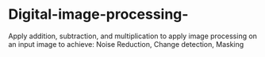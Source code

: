 # Digital-image-processing-
Apply addition, subtraction, and multiplication to apply image processing on an input image to achieve: Noise Reduction, Change detection, Masking
